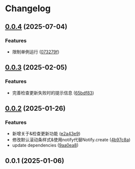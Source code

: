 # Changelog


## [0.0.4](https://github.com/Xli33/shutdown-for-win/compare/v0.0.3...v0.0.4) (2025-07-04)


### Features

* 限制单例运行 ([073279f](https://github.com/Xli33/shutdown-for-win/commit/073279f2727cd13e6feb55deeb7e975e3441abe0))

## [0.0.3](https://github.com/Xli33/shutdown-for-win/compare/v0.0.2...v0.0.3) (2025-02-05)


### Features

* 完善检查更新失败时的提示信息 ([65bdf83](https://github.com/Xli33/shutdown-for-win/commit/65bdf83aeba4c033f5a80e9e59c3e0c41729ebfd))

## [0.0.2](https://github.com/Xli33/shutdown-for-win/compare/v0.0.1...v0.0.2) (2025-01-26)


### Features

* 新增关于&检查更新功能 ([e2a43e9](https://github.com/Xli33/shutdown-for-win/commit/e2a43e95a2fc6c6d0c2ba8f5f70db59659b6f410))
* 修改默认滚动条样式&使用notify代替Notify.create ([4b97c8a](https://github.com/Xli33/shutdown-for-win/commit/4b97c8aa8dc4e8a528ad5dae6e93a2ae7bd17e91))
* update dependencies ([9aa0ea8](https://github.com/Xli33/shutdown-for-win/commit/9aa0ea82adff25b30678f180282d318f4e313fe6))

## 0.0.1 (2025-01-06)

